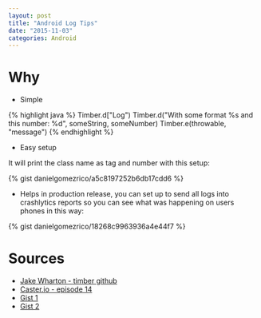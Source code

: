 ```yaml
---
layout: post
title: "Android Log Tips"
date: "2015-11-03"
categories: Android
---
```


# Why

- Simple

{% highlight java %}
Timber.d["Log")
Timber.d("With some format %s and this number: %d", someString, someNumber)
Timber.e(throwable, "message")
{% endhighlight %}

- Easy setup

It will print the class name as tag and number with this setup:

{% gist danielgomezrico/a5c8197252b6db17cdd6 %}

- Helps in production release, you can set up to send all logs into crashlytics reports so you can see what was happening on users phones in this way:

{% gist danielgomezrico/18268c9963936a4e44f7 %}

# Sources

- [Jake Wharton - timber github](https://github.com/JakeWharton/timber)
- [Caster.io - episode 14](https://caster.io/episodes/episode-14-logging-with-timber/)
- [Gist 1](https://gist.github.com/danielgomezrico/a5c8197252b6db17cdd6)
- [Gist 2](https://gist.github.com/danielgomezrico/18268c9963936a4e44f7)
